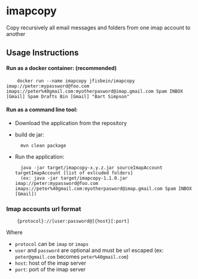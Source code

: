 imapcopy
========

Copy recursively all email messages and folders from one imap account to another

Usage Instructions
-------------------------

#### Run as a docker container: **(recommended)**

        docker run --name imapcopy jfisbein/imapcopy imap://peter:mypassword@foo.com imaps://peter%40gmail.com:myotherpasword@imap.gmail.com Spam INBOX [Gmail] Spam Drafts Bin [Gmail] "Bart Simpson"        

#### Run as a command line tool:
* Download the application from the repository
* build de jar:

        mvn clean package
        
* Run the application:

        java -jar target/imapcopy-x.y.z.jar sourceImapAccount targetImapAccount [list of exlcuded folders]    
        (ex: java -jar target/imapcopy-1.1.0.jar imap://peter:mypassword@foo.com imaps://peter%40gmail.com:myotherpasword@imap.gmail.com Spam INBOX [Gmail])

        
### Imap accounts url format

        {protocol}://[user:password@]{host}[:port]
        
Where 
* `protocol` can be `imap` or `imaps`
* `user` and `password` are optional and must be url escaped (ex: `peter@gmail.com` becomes `peter%40gmail.com`)
* `host`: host of the imap server
* `port`: port of the imap server

